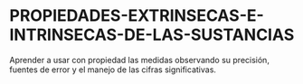 # PROPIEDADES-EXTRINSECAS-E-INTRINSECAS-DE-LAS-SUSTANCIAS
Aprender a usar con propiedad las medidas observando su precisión, fuentes de error y el manejo de las cifras significativas. 

